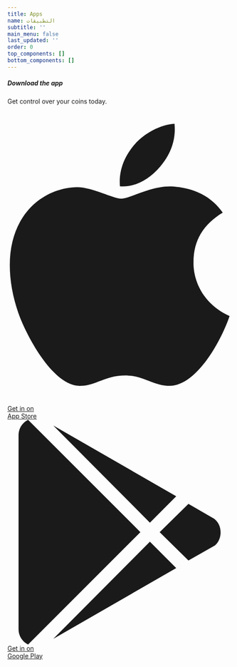 ```yaml
---
title: Apps
name: التطبيقات
subtitle: ''
main_menu: false
last_updated: ''
order: 0
top_components: []
bottom_components: []
---
```

<div class="flex justify-center">
<div class="w-xl p-4 text-center bg-white border border-zinc-200 rounded-lg shadow-sm sm:p-8 dark:bg-zinc-800 dark:border-zinc-700">
		<h5 class="mb-2 text-3xl font-bold text-zinc-900 dark:text-white">Download the app</h5>
		<div class="mb-5 text-center content-center text-zinc-500 sm:text-lg dark:text-zinc-400">Get control over your coins today.</div>
		<div class="items-center justify-center space-y-4 sm:flex sm:space-y-0 sm:space-x-4 rtl:space-x-reverse">
				<a href="https://apps.apple.com/ph/app/tejory-wallet/id6744796394" class="w-full sm:w-auto bg-zinc-800 hover:bg-zinc-700 focus:ring-4 focus:outline-none focus:ring-zinc-300 text-white rounded-lg inline-flex items-center justify-center px-4 py-2.5 dark:bg-zinc-700 dark:hover:bg-zinc-600 dark:focus:ring-zinc-700">
						<svg class="me-3 w-7 h-7" aria-hidden="true" focusable="false" data-prefix="fab" data-icon="apple" role="img" xmlns="http://www.w3.org/2000/svg" viewBox="0 0 384 512"><path fill="currentColor" d="M318.7 268.7c-.2-36.7 16.4-64.4 50-84.8-18.8-26.9-47.2-41.7-84.7-44.6-35.5-2.8-74.3 20.7-88.5 20.7-15 0-49.4-19.7-76.4-19.7C63.3 141.2 4 184.8 4 273.5q0 39.3 14.4 81.2c12.8 36.7 59 126.7 107.2 125.2 25.2-.6 43-17.9 75.8-17.9 31.8 0 48.3 17.9 76.4 17.9 48.6-.7 90.4-82.5 102.6-119.3-65.2-30.7-61.7-90-61.7-91.9zm-56.6-164.2c27.3-32.4 24.8-61.9 24-72.5-24.1 1.4-52 16.4-67.9 34.9-17.5 19.8-27.8 44.3-25.6 71.9 26.1 2 49.9-11.4 69.5-34.3z"></path></svg>
						<div class="text-left rtl:text-right">
								<div class="mb-1 text-xs">Get in on</div>
								<div class="-mt-1 font-sans text-sm font-semibold">App Store</div>
						</div>
				</a>
				<a href="https://play.google.com/apps/testing/ph.integritynet.tejory" class="w-full sm:w-auto bg-zinc-800 hover:bg-zinc-700 focus:ring-4 focus:outline-none focus:ring-zinc-300 text-white rounded-lg inline-flex items-center justify-center px-4 py-2.5 dark:bg-zinc-700 dark:hover:bg-zinc-600 dark:focus:ring-zinc-700">
						<svg class="me-3 w-7 h-7" aria-hidden="true" focusable="false" data-prefix="fab" data-icon="google-play" role="img" xmlns="http://www.w3.org/2000/svg" viewBox="0 0 512 512"><path fill="currentColor" d="M325.3 234.3L104.6 13l280.8 161.2-60.1 60.1zM47 0C34 6.8 25.3 19.2 25.3 35.3v441.3c0 16.1 8.7 28.5 21.7 35.3l256.6-256L47 0zm425.2 225.6l-58.9-34.1-65.7 64.5 65.7 64.5 60.1-34.1c18-14.3 18-46.5-1.2-60.8zM104.6 499l280.8-161.2-60.1-60.1L104.6 499z"></path></svg>
						<div class="text-left rtl:text-right">
								<div class="mb-1 text-xs">Get in on</div>
								<div class="-mt-1 font-sans text-sm font-semibold">Google Play</div>
						</div>
				</a>
		</div>
</div>
</div>
